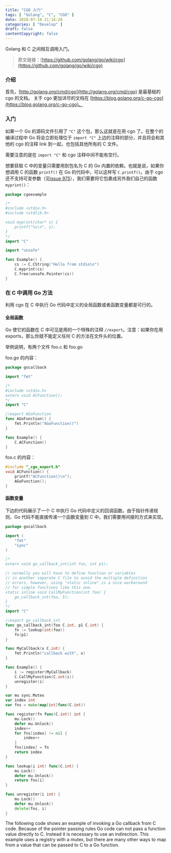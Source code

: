 ```yaml
---
title: "CGO 入门"
tags: [ "Golang", "C", "CGO" ]
date: 2018-07-10 21:14:28
categories: [ "Develop" ]
draft: false
contentCopyright: false
---
```


Golang 和 C 之间相互调用入门。

<!--more-->

> 原文链接：[https://github.com/golang/go/wiki/cgo](https://github.com/golang/go/wiki/cgo)

### 介绍

首先，[http://golang.org/cmd/cgo](http://golang.org/cmd/cgo) 是最基础的 cgo 的文档。
关于 cgo 更加详尽的文档在 [https://blog.golang.org/c-go-cgo](https://blog.golang.org/c-go-cgo)。

### 入门

如果一个 Go 的源码文件引用了 `"C"` 这个包，那么这就是在用 cgo 了。在整个的编译过程中 Go 将会立即处理位于 `import "C"` 上边的注释的部分，并且将会和其他的 cgo 的注释 link 到一起，也包括其他所有的 C 文件。

需要注意的是在 `import "C"` 和 cgo 注释中间不能有空行。

想要获取 C 中的变量只需要用到包名为 C 的 Go 内置的依赖。也就是说，如果你想调用 C 的函数 `printf()` 在 Go 的代码中，可以这样写 `C.printf()`。由于 cgo 还不支持可变参数（见[issue 975](https://github.com/golang/go/issues/975)），我们需要将它包裹成另外我们自己的函数 `myprint()`：

``` go
package cgoexample

/*
#include <stdio.h>
#include <stdlib.h>

void myprint(char* s) {
    printf("%s\n", s);
}
*/
import "C"

import "unsafe"

func Example() {
    cs := C.CString("Hello from stdio\n")
    C.myprint(cs)
    C.free(unsafe.Pointer(cs))
}
```

### 在 C 中调用 Go 方法

利用 cgo 在 C 中执行 Go 代码中定义的全局函数或者函数变量都是可行的。

#### 全局函数

Go 使它的函数在 C 中可见是用的一个特殊的注释 `//export`。注意：如果你在用 exports，那么你就不能定义任何 C 的方法在文件头的位置。

举例说明，有两个文件 foo.c 和 foo.go

foo.go 的内容：

``` go
package gocallback

import "fmt"

/*
#include <stdio.h>
extern void ACFunction();
*/
import "C"

//export AGoFunction
func AGoFunction() {
    fmt.Println("AGoFunction()")
}

func Example() {
    C.ACFunction()
}
```

foo.c 的内容：

``` c
#include "_cgo_export.h"
void ACFunction() {
    printf("ACFunction()\n");
    AGoFunction();
} 
```

#### 函数变量

下边的代码展示了一个 C 中执行 Go 代码中定义的回调函数。由于指针传递规则，Go 代码不能直接传递一个函数变量到 C 中。我们需要用间接的方式来实现。

``` go
package gocallback

import (
    "fmt"
    "sync"
)

/*
extern void go_callback_int(int foo, int p1);

// normally you will have to define function or variables
// in another separate C file to avoid the multiple definition
// errors, however, using "static inline" is a nice workaround
// for simple functions like this one.
static inline void CallMyFunction(int foo) {
    go_callback_int(foo, 5);
}
*/
import "C"

//export go_callback_int
func go_callback_int(foo C.int, p1 C.int) {
    fn := lookup(int(foo))
    fn(p1)
}

func MyCallback(x C.int) {
    fmt.Println("callback with", x)
}

func Example() {
    i := register(MyCallback)
    C.CallMyFunction(C.int(i))
    unregister(i)
}

var mu sync.Mutex
var index int
var fns = make(map[int]func(C.int))

func register(fn func(C.int)) int {
    mu.Lock()
    defer mu.Unlock()
    index++
    for fns[index] != nil {
        index++
    }
    fns[index] = fn
    return index
}

func lookup(i int) func(C.int) {
    mu.Lock()
    defer mu.Unlock()
    return fns[i]
}

func unregister(i int) {
    mu.Lock()
    defer mu.Unlock()
    delete(fns, i)
}
```

The following code shows an example of invoking a Go callback from C code. Because of the pointer passing rules Go code can not pass a function value directly to C. Instead it is necessary to use an indirection. This example uses a registry with a mutex, but there are many other ways to map from a value that can be passed to C to a Go function.
























